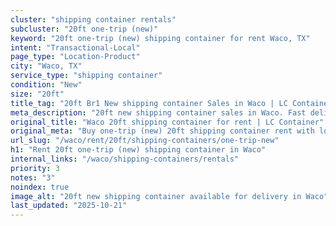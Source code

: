 ```yaml
---
cluster: "shipping container rentals"
subcluster: "20ft one-trip (new)"
keyword: "20ft one-trip (new) shipping container for rent Waco, TX"
intent: "Transactional-Local"
page_type: "Location-Product"
city: "Waco, TX"
service_type: "shipping container"
condition: "New"
size: "20ft"
title_tag: "20ft Br1 New shipping container Sales in Waco | LC Container"
meta_description: "20ft new shipping container sales in Waco. Fast delivery, competitive pricing. Serving shipping containers area. Quote ID: F0H. Call (214) 524-4168 for your free quote today."
original_title: "Waco 20ft shipping container for rent | LC Container"
original_meta: "Buy one-trip (new) 20ft shipping container rent with local delivery in Waco, TX. LC Container — local Since 2003. Request a fast quote today."
url_slug: "/waco/rent/20ft/shipping-containers/one-trip-new"
h1: "Rent 20ft one-trip (new) shipping container in Waco"
internal_links: "/waco/shipping-containers/rentals"
priority: 3
notes: "3"
noindex: true
image_alt: "20ft new shipping container available for delivery in Waco"
last_updated: "2025-10-21"
---
```


<!-- TODO: Add unique city/inventory copy, images, and internal links here. -->
